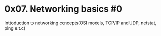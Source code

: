 # 0x07. Networking basics #0

Inttoduction to networking concepts(OSI models, TCP/IP and UDP, netstat, ping e.t.c)
